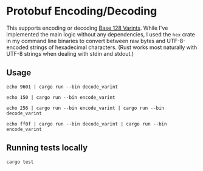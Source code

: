 # Protobuf Encoding/Decoding

This supports encoding or decoding [Base 128 Varints](https://protobuf.dev/programming-guides/encoding/#varints). While I've
implemented the main logic without any dependencies, I used the `hex` crate in my command line binaries to convert between
raw bytes and UTF-8-encoded strings of hexadecimal characters. (Rust works most naturally with UTF-8 strings when dealing
with stdin and stdout.)

## Usage

```
echo 9601 | cargo run --bin decode_varint
```

```
echo 150 | cargo run --bin encode_varint
```

```
echo 256 | cargo run --bin encode_varint | cargo run --bin decode_varint
```

```
echo ff0f | cargo run --bin decode_varint | cargo run --bin encode_varint
```

## Running tests locally

```
cargo test
```
